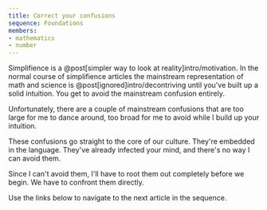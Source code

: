 ```yaml
---
title: Correct your confusions
sequence: Foundations
members:
- mathematics
- number
---
```

Simplifience is a @post[simpler way to look at reality]intro/motivation. In the normal course of simplifience articles the mainstream representation of math and science is @post[ignored]intro/decontriving until you've built up a solid intuition. You get to avoid the mainstream confusion entirely.

Unfortunately, there are a couple of mainstream confusions that are too large for me to dance around, too broad for me to avoid while I build up your intuition.

These confusions go straight to the core of our culture. They're embedded in the language. They've already infected your mind, and there's no way I can avoid them.

Since I can't avoid them, I'll have to root them out completely before we begin. We have to confront them directly.

<aside class="info" markdown="block">
Use the links below to navigate to the next article in the sequence.
</aside>


